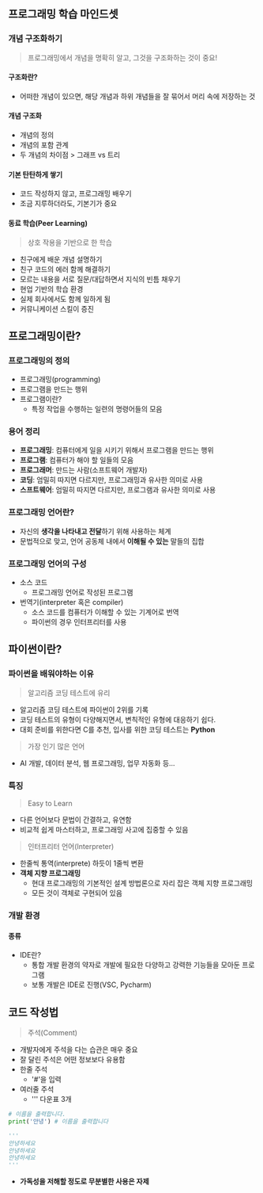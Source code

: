 ## 프로그래밍 학습 마인드셋

### 개념 구조화하기

> 프로그래밍에서 개념을 명확히 알고, 그것을 구조화하는 것이 중요!

#### 구조화란?

- 어떠한 개념이 있으면, 해당 개념과 하위 개념들을 잘 묶어서 머리 속에 저장하는 것



#### 개념 구조화

- 개념의 정의
- 개념의 포함 관계
- 두 개념의 차이점 > 그래프 vs 트리



#### 기본 탄탄하게 쌓기

- 코드 작성하지 않고, 프로그래밍 배우기
- 조금 지루하더라도, 기본기가 중요



#### 동료 학습(Peer Learning)

> 상호 작용을 기반으로 한 학습

- 친구에게 배운 개념 설명하기
- 친구 코드의 에러 함께 해결하기
- 모르는 내용을 서로 질문/대답하면서 지식의 빈틈 채우기
- 현업 기반의 학습 환경
- 실제 회사에서도 함께 일하게 됨
- 커뮤니케이션 스킬이 증진



## 프로그래밍이란?

### 프로그래밍의 정의

- 프로그래밍(programming)
- 프로그램을 만드는 행위
- 프로그램이란?
  - 특정 작업을 수행하는 일련의 명령어들의 모음



### 용어 정리

- **프로그래밍**: 컴퓨터에게 일을 시키기 위해서 프로그램을 만드는 행위
- **프로그램**: 컴퓨터가 해야 할 일들의 모음
- **프로그래머**: 만드는 사람(소프트웨어 개발자)
- **코딩**: 엄밀히 따지면 다르지만, 프로그래밍과 유사한 의미로 사용
- **스프트웨어**: 엄밀히 따지면 다르지만, 프로그램과 유사한 의미로 사용



### 프로그래밍 언어란?

- 자신의 **생각을 나타내고 전달**하기 위해 사용하는 체계
- 문법적으로 맞고, 언어 공동체 내에서 **이해될 수 있는** 말들의 집합



### 프로그래밍 언어의 구성

- 소스 코드
  - 프로그래밍 언어로 작성된 프로그램
- 번역기(interpreter 혹은 compiler)
  - 소스 코드를 컴퓨터가 이해할 수 있는 기계어로 번역
  - 파이썬의 경우 인터프리터를 사용



## 파이썬이란?

### 파이썬을 배워야하는 이유

> 알고리즘 코딩 테스트에 유리

- 알고리즘 코딩 테스트에 파이썬이 2위를 기록
- 코딩 테스트의 유형이 다양해지면서, 변칙적인 유형에 대응하기 쉽다.
- 대회 준비를 위한다면 C를 추천, 입사를 위한 코딩 테스트는 **Python**



> 가장 인기 많은 언어

- AI 개발, 데이터 분석, 웹 프로그래밍, 업무 자동화 등...

### 특징

> Easy to Learn

- 다른 언어보다 문법이 간결하고, 유연함
- 비교적 쉽게 마스터하고, 프로그래밍 사고에 집중할 수 있음



> 인터프리터 언어(Interpreter)

- 한줄씩 통역(interprete) 하듯이 1줄씩 변환
- **객체 지향 프로그래밍**
  - 현대 프로그래밍의 기본적인 설계 방법론으로 자리 잡은 객체 지향 프로그래밍
  - 모든 것이 객체로 구현되어 있음



### 개발 환경

#### 종류

- IDE란?
  - 통합 개발 환경의 약자로 개발에 필요한 다양하고 강력한 기능들을 모아둔 프로그램
  - 보통 개발은 IDE로 진행(VSC, Pycharm)





## 코드 작성법

> 주석(Comment)

- 개발자에게 주석을 다는 습관은 매우 중요
- 잘 달린 주석은 어떤 정보보다 유용함
- 한줄 주석
  -  '#'을 입력
- 여러줄 주석
  - ''' 다운표 3개

```python
# 이름을 출력합니다.
print('안녕') # 이름을 출력합니다

'''
안녕하세요
안녕하세요
안녕하세요
'''
```

- **가독성을 저해할 정도로 무분별한 사용은 자제**

